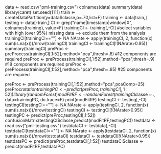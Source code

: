 data <- read.csv("pml-training.csv")
colnames(data)
summary(data)
library(caret)
set.seed(1111)
train <- createDataPartition(y=data$classe,p=.70,list=F)
training <- data[train,]
testing <- data[-train,]
Cl <- grep("name|timestamp|window|X", colnames(training), value=F) 
trainingCl <- training[,-Cl]
#select variables with high (over 95%) missing data --> exclude them from the analysis
trainingCl[trainingCl==""] <- NA
NArate <- apply(trainingCl, 2, function(x) sum(is.na(x)))/nrow(trainingCl)
trainingCl <- trainingCl[!(NArate>0.95)]
summary(trainingCl)
preProc <- preProcess(trainingCl[,1:52],method="pca",thresh=.8) #12 components are required
preProc <- preProcess(trainingCl[,1:52],method="pca",thresh=.9) #18 components are required
preProc <- preProcess(trainingCl[,1:52],method="pca",thresh=.95) #25 components are required

preProc <- preProcess(trainingCl[,1:52],method="pca",pcaComp=25) 
preProc$rotation
trainingPC <- predict(preProc,trainingCl[,1:52])
library(randomForest)
modFitRF <- randomForest(trainingCl$classe ~ .,   data=trainingPC, do.trace=F)
print(modFitRF)
testingCl <- testing[,-Cl]
testingCl[testingCl==""] <- NA
NArate <- apply(testingCl, 2, function(x) sum(is.na(x)))/nrow(testingCl)
testingCl <- testingCl[!(NArate>0.95)]
testingPC <- predict(preProc,testingCl[,1:52])
confusionMatrix(testingCl$classe,predict(modFitRF,testingPC))
testdata <- read.csv("pml-testing.csv")
testdataCl <- testdata[,-Cl]
testdataCl[testdataCl==""] <- NA
NArate <- apply(testdataCl, 2, function(x) sum(is.na(x)))/nrow(testdataCl)
testdataCl <- testdataCl[!(NArate>0.95)]
testdataPC <- predict(preProc,testdataCl[,1:52])
testdataCl$classe <- predict(modFitRF,testdataPC)

